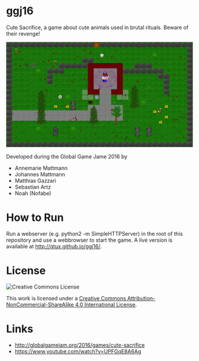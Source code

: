 # ggj16

Cute Sacrifice, a game about cute animals used in brutal rituals.
Beware of their revenge!

![Ingame Screenshot](screenshots/screenshot_11.png?raw=true "Ingame Screenshot")

Developed during the Global Game Jame 2016 by
* Annemarie Mattmann
* Johannes Mattmann
* Matthias Gazzari
* Sebastian Artz
* Noah (Nofabe)

# How to Run
Run a webserver (e.g. python2 -m SimpleHTTPServer) in the root of this repository and use a webbrowser to start the game.
A live version is available at http://qtux.github.io/ggj16/.

# License
![Creative Commons License](https://i.creativecommons.org/l/by-nc-sa/4.0/88x31.png)

This work is licensed under a [Creative Commons Attribution-NonCommercial-ShareAlike 4.0 International License](http://creativecommons.org/licenses/by-nc-sa/4.0/).

# Links
* http://globalgamejam.org/2016/games/cute-sacrifice
* https://www.youtube.com/watch?v=UPFGqE8A6Ag
